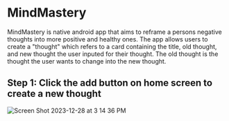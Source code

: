 # MindMastery

MindMastery is native android app that aims to reframe a persons negative thoughts into more positive and healthy ones. The app allows users to create a "thought" which refers to a card containing the title, old thought, and new thought the user inputed for their thought. The old thought is the thought the user wants to change into the new thought.

## Step 1: Click the add button on home screen to create a new thought
![Screen Shot 2023-12-28 at 3 14 36 PM](https://github.com/estebanrodriguez28/MindMastery/assets/114773169/d081315e-e9c4-458c-a738-29263c9960b9)
